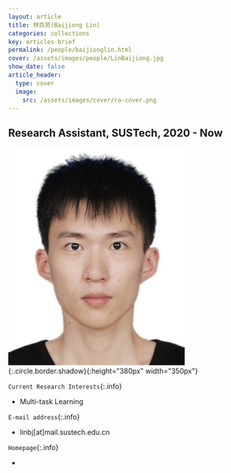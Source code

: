 ```yaml
---
layout: article
title: 林百炅(Baijiong Lin)
categories: collections
key: articles-brief
permalink: /people/baijionglin.html
cover: /assets/images/people/LinBaijiong.jpg
show_date: false
article_header:
  type: cover
  image:
    src: /assets/images/cover/ra-cover.png
---
```



<div class="article__content" markdown="1">


## Research Assistant, SUSTech, 2020 - Now

<!--more-->
![Image](/assets/images/people/LinBaijiong.jpg){:.circle.border.shadow}{:height="380px" width="350px"}

`Current Research Interests`{:.info}

- Multi-task Learning 

`E-mail address`{:.info}

- linbj[at]mail.sustech.edu.cn

`Homepage`{:.info}

<div class="author-links">
  <ul class="menu menu--nowrap menu--inline">
	  <li title="homepage">
	  <a class="button button--circle mail-button" itemprop="sameAs" href="https://baijiong-lin.github.io/" target="_blank">
	    <i class="fa fa-home"></i>
	  </a>
  	  </li>
  </ul>
</div>
</div>